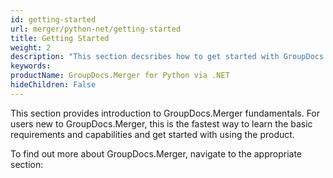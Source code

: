 ```yaml
---
id: getting-started
url: merger/python-net/getting-started
title: Getting Started
weight: 2
description: "This section decsribes how to get started with GroupDocs.Merger for Python via .NET library"
keywords: 
productName: GroupDocs.Merger for Python via .NET
hideChildren: False
---
```

This section provides introduction to GroupDocs.Merger fundamentals. For users new to GroupDocs.Merger, this is the fastest way to learn the basic requirements and capabilities and get started with using the product.

To find out more about GroupDocs.Merger, navigate to the appropriate section:
